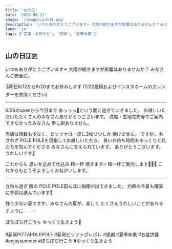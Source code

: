 ```yaml
---
title: '山の日'
date: '2025-08-11'
image: '/images/山の日.png'
description: 'いつもありがとうございます✴︎ 大雨が続きますが影響はありませんか？みなさんご安全に。明日8/12から8/20までお休みします。'
lang: 'ja'
tags: ['営業・お知らせ', '感謝', '夏季休業']
---
```


## 山の日🇯🇵

いつもありがとうございます✴︎
大雨が続きますが影響はありませんか？
みなさんご安全に。

🗓️明日8/12から8/20までお休みします
(7/22投稿およびインスタホームのカレンダーを参照ください)

---

6/26のopenから今日まで
あっっっ💨という間に過ぎていきました。
お越しいただいたたくさんのみなさんありがとうございます。
満席・生地完売等でご案内できなかったみなさん
申し訳ありません。

当店は席数も少なく、ピッツァは一度に2枚づつしか
焼けません。
ですが…
わざわざ POLE POLEを目指してお越しいただき、
長いお待ち時間もゆっくりと私たちを包んでくださる
みなさんに支えられています。
ありがとうございます。うれしいです🌿

これからも
思いを込めて仕込み
精一杯 焼きます🔥
精一杯ご案内します🧑🏻‍🦰
これからもどうぞよろしくおねがいします。

---

立秋も過ぎ
隣の POLE POLE田んぼに稲穂が出てきました。
灼熱の今夏も確実に季節は進んでいます🌾

残り少ない夏ですが、みなさんの夏が、楽しく
たくさんうれしいことがありますように𓂃 𓈒𓏸◌

ぼちぼち行こう🩴
ゆっくり生きよう👒

#薪窯PIZZAPOLEPOLE #薪窯ピッツァポレポレ #感謝 #夏季休業 #お盆供養 #enjoysummer #ぼちぼち行こう #ゆっくり生きよう 
